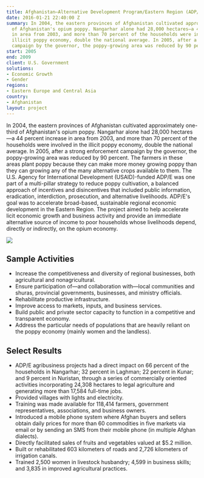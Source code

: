 ```yaml
---
title: Afghanistan—Alternative Development Program/Eastern Region (ADP/E)
date: 2016-01-21 22:40:00 Z
summary: In 2004, the eastern provinces of Afghanistan cultivated approximately one-third
  of Afghanistan's opium poppy. Nangarhar alone had 28,000 hectares—a 44 percent increase
  in area from 2003, and more than 70 percent of the households were involved in the
  illicit poppy economy, double the national average. In 2005, after a strong enforcement
  campaign by the governor, the poppy-growing area was reduced by 90 percent.
start: 2005
end: 2009
client: U.S. Government
solutions:
- Economic Growth
- Gender
regions:
- Eastern Europe and Central Asia
country:
- Afghanistan
layout: project
---
```


In 2004, the eastern provinces of Afghanistan cultivated approximately one-third of Afghanistan's opium poppy. Nangarhar alone had 28,000 hectares—a 44 percent increase in area from 2003, and more than 70 percent of the households were involved in the illicit poppy economy, double the national average. In 2005, after a strong enforcement campaign by the governor, the poppy-growing area was reduced by 90 percent. The farmers in these areas plant poppy because they can make more money growing poppy than they can growing any of the many alternative crops available to them. The U.S. Agency for International Development (USAID)-funded ADP/E was one part of a multi-pillar strategy to reduce poppy cultivation, a balanced approach of incentives and disincentives that included public information, eradication, interdiction, prosecution, and alternative livelihoods. ADP/E's goal was to accelerate broad-based, sustainable regional economic development in the Eastern Region. The project aimed to help accelerate licit economic growth and business activity and provide an immediate alternative source of income to poor households whose livelihoods depend, directly or indirectly, on the opium economy.

![][1]

## Sample Activities

* Increase the competitiveness and diversity of regional businesses, both agricultural and nonagricultural.
* Ensure participation of—and collaboration with—local communities and shuras, provincial governments, businesses, and ministry officials.
* Rehabilitate productive infrastructure.
* Improve access to markets, inputs, and business services.
* Build public and private sector capacity to function in a competitive and transparent economy.
* Address the particular needs of populations that are heavily reliant on the poppy economy (mainly women and the landless).

## Select Results

* ADP/E agribusiness projects had a direct impact on 66 percent of the households in Nangarhar; 32 percent in Laghman; 22 percent in Kunar; and 9 percent in Nuristan, through a series of commercially oriented activities incorporating 24,308 hectares to legal agriculture and generating more than 17,584 full-time jobs.
* Provided villages with lights and electricity.
* Training was made available for 118,414 farmers, government representatives, associations, and business owners.
* Introduced a mobile phone system where Afghan buyers and sellers obtain daily prices for more than 60 commodities in five markets via email or by sending an SMS from their mobile phone (in multiple Afghan dialects).
* Directly facilitated sales of fruits and vegetables valued at $5.2 million.
* Built or rehabilitated 603 kilometers of roads and 2,726 kilometers of irrigation canals.
* Trained 2,500 women in livestock husbandry; 4,599 in business skills; and 3,835 in improved agricultural practices.

[1]: https://assetify-dai.com/projects/ADPE.jpg
